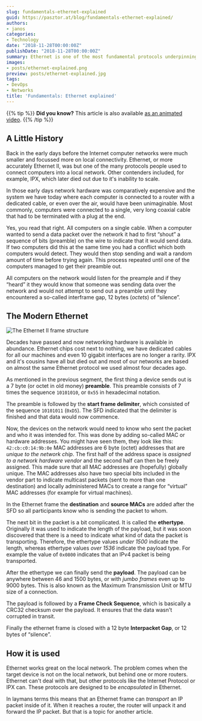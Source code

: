 ```yaml
---
slug: fundamentals-ethernet-explained
guid: https://pasztor.at/blog/fundamentals-ethernet-explained/
authors:
- janos
categories:
- Technology
date: "2018-11-28T00:00:00Z"
publishDate: "2018-11-28T00:00:00Z"
summary: Ethernet is one of the most fundamental protocols underpinning todays internet. It is so fundamental that we often take it as granted and don't even think about it.
images:
- posts/ethernet-explained.png
preview: posts/ethernet-explained.jpg
tags:
- DevOps
- Networks
title: 'Fundamentals: Ethernet explained'
---
```


{{% tip %}}
**Did you know?** This article is also available [as an animated video](https://www.youtube.com/watch?v=5u52wbqBgEY).
{{% /tip %}}

## A Little History

Back in the early days before the Internet computer networks were much smaller and focussed more on local connectivity. Ethernet, or more accurately Ethernet II, was but one of the many protocols people used to connect computers into a local network.  Other contenders included, for example, IPX, which later died out due to it's inability to scale.

In those early days network hardware was comparatively expensive and the system we have today where each computer is connected to a router with a dedicated cable, or even over the air, would have been unimaginable. Most commonly, computers were connected to a single, very long coaxial cable that had to be terminated with a plug at the end.

Yes, you read that right. All computers on a single cable. When a computer wanted to send a data packet over the network
it had to first &ldquo;shout&rdquo; a sequence of bits (preamble) on the wire to indicate that it would send data. If
two computers did this at the same time you had a conflict which both computers would detect. They would then stop
sending and wait a random amount of time before trying again. This process repeated until one of the computers managed
to get their preamble out.

All computers on the network would listen for the preample and if they &ldquo;heard&rdquo; it they would know that
someone was sending data over the network and would not attempt to send out a preamble until they encountered a 
so-called interframe gap, 12 bytes (*octets*) of &ldquo;silence&rdquo;.

## The Modern Ethernet

![](posts/ethernet.svg "The Ethernet II frame structure")

Decades have passed and now networking hardware is available in abundance. Ethernet chips cost next to nothing, we have
dedicated cables for all our machines and even 10 gigabit interfaces are no longer a rarity. IPX and it's cousins have
all but died out and most of our networks are based on almost the same Ethernet protocol we used almost four decades
ago.

As mentioned in the previous segment, the first thing a device sends out is a 7 byte (or octet in old money) **preamble**. This preamble consists of 7 times the sequence `10101010`, or `0x55` in hexadecimal notation.

The preamble is followed by the **start frame delimiter**, which consisted of the sequence `10101011` (`0xD5`). The SFD
indicated that the delimiter is finished and that data would now commence.

Now, the devices on the network would need to know who sent the packet and who it was intended for. This was done by
adding so-called MAC or hardware addresses. You might have seen them, they look like this: `42:cb:c0:14:9b:0e`
MAC addresses are 6 byte (octet) addresses that are *unique to the network chip*. The first half of the address space
is *assigned to a network hardware vendor* and the second half can then be freely assigned. This made sure that all
MAC addresses are (hopefully) globally unique. The MAC addresses also have two special bits included in the vendor part
to indicate multicast packets (sent to more than one destination) and locally administered MACs to create a range for
&ldquo;virtual&rdquo; MAC addresses (for example for virtual machines).

In the Ethernet frame the **destination** and **source MACs** are added after the SFD so all participants know who is 
sending the packet to whom.

The next bit in the packet is a bit complicated. It is called the **ethertype**. Originally it was used to indicate the
length of the payload, but it was soon discovered that there is a need to indicate what kind of data the packet is
transporting. Therefore, the ethertype values *under 1500* indicate the length, whereas ethertype values *over 1536*
indicate the payload type. For example the value of `0x0800` indicates that an IPv4 packet is being transported.

After the ethertype we can finally send the **payload**. The payload can be anywhere between 46 and 1500 bytes, or with
*jumbo frames* even up to 9000 bytes. This is also known as the Maximum Transmission Unit or MTU size of a connection.

The payload is followed by a **Frame Check Sequence**, which is basically a CRC32 checksum over the payload. It ensures
that the data wasn't corrupted in transit.

Finally the ethernet frame is closed with a 12 byte **Interpacket Gap**, or 12 bytes of &ldquo;silence&rdquo;.

## How it is used

Ethernet works great on the local network. The problem comes when the target device is not on the local network, but 
behind one or more routers. Ethernet can't deal with that, but other protocols like the Internet Protocol or IPX can.
These protocols are designed to be *encapsulated* in Ethernet.

In laymans terms this means that an Ethernet frame can *transport* an IP packet inside of it. When it reaches a router,
the router will unpack it and forward the IP packet. But that is a topic for another article.